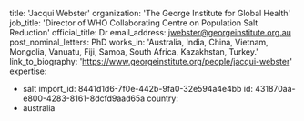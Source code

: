 title: 'Jacqui Webster'
organization: 'The George Institute for Global Health'
job_title: 'Director of WHO Collaborating Centre on Population Salt Reduction'
official_title: Dr
email_address: jwebster@georgeinstitute.org.au
post_nominal_letters: PhD
works_in: 'Australia, India, China, Vietnam, Mongolia, Vanuatu, Fiji, Samoa, South Africa,  Kazakhstan, Turkey.'
link_to_biography: 'https://www.georgeinstitute.org/people/jacqui-webster'
expertise:
  - salt
import_id: 8441d1d6-7f0e-442b-9fa0-32e594a4e4bb
id: 431870aa-e800-4283-8161-8dcfd9aad65a
country:
  - australia
